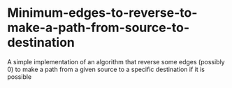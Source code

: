 # Minimum-edges-to-reverse-to-make-a-path-from-source-to-destination



A simple implementation of an algorithm that reverse some edges (possibly 0) to make a path from a given source to a specific destination
if it is possible 



